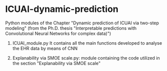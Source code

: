 # ICUAI-dynamic-prediction
Python modules of the Chapter "Dynamic prediction of ICUAI via two-step modeling"  (from the Ph.D. thesis "Interpretable predictions with Convolutional Neural Networks for complex data)")

1. ICUAI_module.py
It contains all the main functions developed to analyse the EHR data by means of CNN

2. Explanability via SMOE scale.py: module containing the code utilized in the section "Explanability via SMOE scale" 


